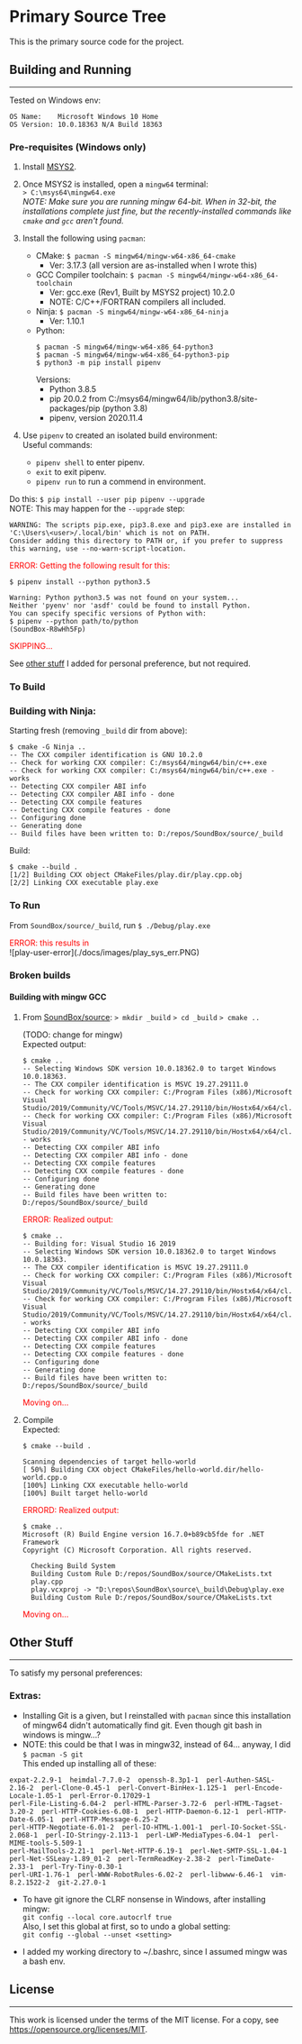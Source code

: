 # Primary Source Tree
This is the primary source code for the project.

## Building and Running
-----------------------
Tested on Windows env:
```
OS Name:    Microsoft Windows 10 Home
OS Version: 10.0.18363 N/A Build 18363
```

### Pre-requisites (Windows only)
1. Install [MSYS2](https://www.msys2.org/).
1. Once MSYS2 is installed, open a `mingw64` terminal:  
`> C:\msys64\mingw64.exe`  
_NOTE: Make sure you are running mingw 64-bit.  When in 32-bit, the installations complete just fine, but the recently-installed commands like `cmake` and `gcc` aren't found._
1. Install the following using `pacman`:
    * CMake: `$ pacman -S mingw64/mingw-w64-x86_64-cmake`
        * Ver: 3.17.3 (all version are as-installed when I wrote this)
    * GCC Compiler toolchain: `$ pacman -S mingw64/mingw-w64-x86_64-toolchain`  
        * Ver: gcc.exe (Rev1, Built by MSYS2 project) 10.2.0
        * NOTE: C/C++/FORTRAN compilers all included.
    * Ninja: `$ pacman -S mingw64/mingw-w64-x86_64-ninja`
        * Ver: 1.10.1
    * Python:
        ```
        $ pacman -S mingw64/mingw-w64-x86_64-python3
        $ pacman -S mingw64/mingw-w64-x86_64-python3-pip
        $ python3 -m pip install pipenv
        ```  
        Versions:
        * Python 3.8.5
        * pip 20.0.2 from C:/msys64/mingw64/lib/python3.8/site-packages/pip (python 3.8) 
        * pipenv, version 2020.11.4

1.  Use `pipenv` to created an isolated build environment:  
Useful commands:
    * `pipenv shell` to enter pipenv.
    * `exit` to exit pipenv.
    * `pipenv run` to run a commend in environment.

Do this:
`$ pip install --user pip pipenv --upgrade`  
NOTE: This may happen for the `--upgrade` step:  
```
WARNING: The scripts pip.exe, pip3.8.exe and pip3.exe are installed in 'C:\Users\<user>/.local/bin' which is not on PATH.
Consider adding this directory to PATH or, if you prefer to suppress this warning, use --no-warn-script-location. 
```
<div style="color:red">ERROR: Getting the following result for this:</div>

`$ pipenv install --python python3.5`
```
Warning: Python python3.5 was not found on your system...
Neither 'pyenv' nor 'asdf' could be found to install Python.
You can specify specific versions of Python with:
$ pipenv --python path/to/python
(SoundBox-R8wHh5Fp)
```
<div style="color:red">SKIPPING...  </div>

See [other stuff](#other-stuff) I added for personal preference, but not required.

### To Build

### Building with Ninja:
Starting fresh (removing `_build` dir from above):
```
$ cmake -G Ninja ..
-- The CXX compiler identification is GNU 10.2.0
-- Check for working CXX compiler: C:/msys64/mingw64/bin/c++.exe
-- Check for working CXX compiler: C:/msys64/mingw64/bin/c++.exe - works
-- Detecting CXX compiler ABI info
-- Detecting CXX compiler ABI info - done
-- Detecting CXX compile features
-- Detecting CXX compile features - done
-- Configuring done
-- Generating done
-- Build files have been written to: D:/repos/SoundBox/source/_build
```

Build:
```
$ cmake --build .
[1/2] Building CXX object CMakeFiles/play.dir/play.cpp.obj
[2/2] Linking CXX executable play.exe

```

### To Run
From `SoundBox/source/_build`, run `$ ./Debug/play.exe`
<div style="color:red">ERROR: this results in</div>
![play-user-error](./docs/images/play_sys_err.PNG)



### Broken builds

#### Building with mingw GCC
1. From [SoundBox/source](../source):
    `> mkdir _build`
    `> cd _build`
    `> cmake ..`

    (TODO: change for mingw)  
    Expected output:
    ```
    $ cmake ..
    -- Selecting Windows SDK version 10.0.18362.0 to target Windows 10.0.18363.
    -- The CXX compiler identification is MSVC 19.27.29111.0
    -- Check for working CXX compiler: C:/Program Files (x86)/Microsoft Visual Studio/2019/Community/VC/Tools/MSVC/14.27.29110/bin/Hostx64/x64/cl.exe
    -- Check for working CXX compiler: C:/Program Files (x86)/Microsoft Visual Studio/2019/Community/VC/Tools/MSVC/14.27.29110/bin/Hostx64/x64/cl.exe - works
    -- Detecting CXX compiler ABI info
    -- Detecting CXX compiler ABI info - done
    -- Detecting CXX compile features
    -- Detecting CXX compile features - done
    -- Configuring done
    -- Generating done
    -- Build files have been written to: D:/repos/SoundBox/source/_build
    ```

    <div style="color:red">ERROR: Realized output:</div>

    ```
    $ cmake ..
    -- Building for: Visual Studio 16 2019
    -- Selecting Windows SDK version 10.0.18362.0 to target Windows 10.0.18363.
    -- The CXX compiler identification is MSVC 19.27.29111.0
    -- Check for working CXX compiler: C:/Program Files (x86)/Microsoft Visual Studio/2019/Community/VC/Tools/MSVC/14.27.29110/bin/Hostx64/x64/cl.exe
    -- Check for working CXX compiler: C:/Program Files (x86)/Microsoft Visual Studio/2019/Community/VC/Tools/MSVC/14.27.29110/bin/Hostx64/x64/cl.exe - works
    -- Detecting CXX compiler ABI info
    -- Detecting CXX compiler ABI info - done
    -- Detecting CXX compile features
    -- Detecting CXX compile features - done
    -- Configuring done
    -- Generating done
    -- Build files have been written to: D:/repos/SoundBox/source/_build
    ```
    <div style="color:red">Moving on...</div>
    
1. Compile  
    Expected:  
    ```
    $ cmake --build .

    Scanning dependencies of target hello-world
    [ 50%] Building CXX object CMakeFiles/hello-world.dir/hello-world.cpp.o
    [100%] Linking CXX executable hello-world
    [100%] Built target hello-world
    ```

    <div style="color:red">ERRORD: Realized output:</div>

    ```
    $ cmake ..
    Microsoft (R) Build Engine version 16.7.0+b89cb5fde for .NET Framework
    Copyright (C) Microsoft Corporation. All rights reserved.

      Checking Build System
      Building Custom Rule D:/repos/SoundBox/source/CMakeLists.txt
      play.cpp
      play.vcxproj -> "D:\repos\SoundBox\source\_build\Debug\play.exe
      Building Custom Rule D:/repos/SoundBox/source/CMakeLists.txt
    ```
    <div style="color:red">Moving on...</div>


## Other Stuff
--------------
To satisfy my personal preferences:

### Extras:
* Installing Git is a given, but I reinstalled with `pacman` since this installation of mingw64 didn't automatically find git.  Even though git bash in windows is mingw...?  
* NOTE: this could be that I was in mingw32, instead of 64... anyway, I did  
`$ pacman -S git`  
This ended up installing all of these:
```
expat-2.2.9-1  heimdal-7.7.0-2  openssh-8.3p1-1  perl-Authen-SASL-2.16-2  perl-Clone-0.45-1  perl-Convert-BinHex-1.125-1  perl-Encode-Locale-1.05-1  perl-Error-0.17029-1
perl-File-Listing-6.04-2  perl-HTML-Parser-3.72-6  perl-HTML-Tagset-3.20-2  perl-HTTP-Cookies-6.08-1  perl-HTTP-Daemon-6.12-1  perl-HTTP-Date-6.05-1  perl-HTTP-Message-6.25-2
perl-HTTP-Negotiate-6.01-2  perl-IO-HTML-1.001-1  perl-IO-Socket-SSL-2.068-1  perl-IO-Stringy-2.113-1  perl-LWP-MediaTypes-6.04-1  perl-MIME-tools-5.509-1
perl-MailTools-2.21-1  perl-Net-HTTP-6.19-1  perl-Net-SMTP-SSL-1.04-1  perl-Net-SSLeay-1.89_01-2  perl-TermReadKey-2.38-2  perl-TimeDate-2.33-1  perl-Try-Tiny-0.30-1
perl-URI-1.76-1  perl-WWW-RobotRules-6.02-2  perl-libwww-6.46-1  vim-8.2.1522-2  git-2.27.0-1
```

* To have git ignore the CLRF nonsense in Windows, after installing mingw:  
`git config --local core.autocrlf true`  
Also, I set this global at first, so to undo a global setting:  
`git config --global --unset <setting>`

* I added my working directory to ~/.bashrc, since I assumed mingw was a bash env.

## License
----------
This work is licensed under the terms of the MIT license.
For a copy, see <https://opensource.org/licenses/MIT>.